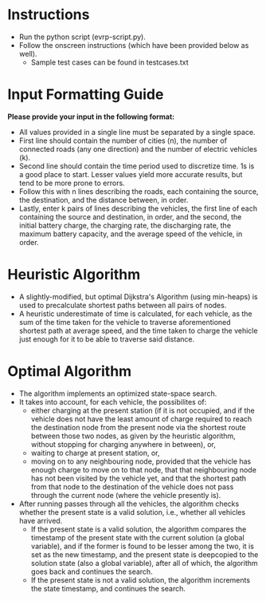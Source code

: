 # Instructions
  
  * Run the python script (evrp-script.py).
  * Follow the onscreen instructions (which have been provided below as well).
    * Sample test cases can be found in testcases.txt

# Input Formatting Guide

  **Please provide your input in the following format:**
  * All values provided in a single line must be separated by a single space.
  * First line should contain the number of cities (n), the number of connected roads (any one direction) and the number of electric vehicles (k).
  * Second line should contain the time period used to discretize time. 1s is a good place to start. Lesser values yield more accurate results, but tend to be more prone to     errors.
  * Follow this with n lines describing the roads, each containing the source, the destination, and the distance between, in order.
  * Lastly, enter k pairs of lines describing the vehicles, the first line of each containing the source and destination, in order, and the second, the initial battery charge, the charging rate, the discharging rate, the maximum battery capacity, and the average speed of the vehicle, in order.

# Heuristic Algorithm
  
  * A slightly-modified, but optimal Dijkstra's Algorithm (using min-heaps) is used to precalculate shortest paths between all pairs of nodes.
  * A heuristic underestimate of time is calculated, for each vehicle, as the sum of the time taken for the vehicle to traverse aforementioned shortest path at average speed, and the time taken to charge the vehicle just enough for it to be able to traverse said distance.

# Optimal Algorithm
  
  * The algorithm implements an optimized state-space search.
  * It takes into account, for each vehicle, the possibilites of:
    *  either charging at the present station (if it is not occupied, and if the vehicle does not have the least amount of charge required to reach the destination node from the present node via the shortest route between those two nodes, as given by the heuristic algorithm, without stopping for charging anywhere in between), or,
    *  waiting to charge at present station, or,
    *  moving on to any neighbouring node, provided that the vehicle has enough charge to move on to that node, that that neighbouring node has not been visited by the vehicle yet, and that the shortest path from that node to the destination of the vehicle does not pass through the current node (where the vehicle presently is).
  * After running passes through all the vehicles, the algorithm checks whether the present state is a valid solution, i.e., whether all vehicles have arrived.
    * If the present state is a valid solution, the algorithm compares the timestamp of the present state with the current solution (a global variable), and if the former is found to be lesser among the two, it is set as the new timestamp, and the present state is deepcopied to the solution state (also a global variable), after all of which, the algorithm goes back and continues the search.
    * If the present state is not a valid solution, the algorithm increments the state timestamp, and continues the search.
